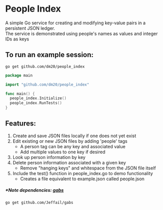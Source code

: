 # People Index
A simple Go service for creating and modifying key-value pairs in a persistent JSON ledger.  
The service is demonstrated using people's names as values and integer IDs as keys

## To run an example session:
    go get github.com/dm20/people_index    
    
```go
package main

import "github.com/dm20/people_index"

func main() {
  people_index.Initialize()
  people_index.RunTests()
}
```
## Features:
  1) Create and save JSON files locally if one does not yet exist
  2) Edit existing or new JSON files by adding 'people' tags  
     - A person tag can be any key and associated value
     - Add multiple values to one key if desired
  3) Look up person information by key
  4) Delete person information associated with a given key  
     - Remove "hanging keys" and whitespace from the JSON file itself
  5) Include the test() function in people_index.go to demo functionality
     - Creates a file equivalent to example.json called people.json  
       
         
           
##### *Note dependencies: <a href='https://github.com/Jeffail/gabs'>gabs</a>  

    go get github.com/Jeffail/gabs
